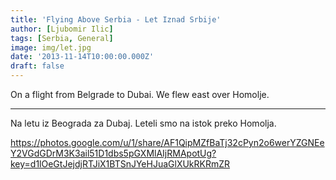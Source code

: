 ```yaml
---
title: 'Flying Above Serbia - Let Iznad Srbije'
author: [Ljubomir Ilic]
tags: [Serbia, General]
image: img/let.jpg
date: '2013-11-14T10:00:00.000Z'
draft: false
---
```


On a flight from Belgrade to Dubai. We flew east over Homolje.

------

Na letu iz Beograda za Dubaj. Leteli smo na istok preko Homolja.

https://photos.google.com/u/1/share/AF1QipMZfBaTj32cPyn2o6werYZGNEeY2VGdGDrM3K3ail51D1dbs5pGXMlAIjRMApotUg?key=d1lOeGtJejdjRTJiX1BTSnJYeHJuaGlXUkRKRmZR
